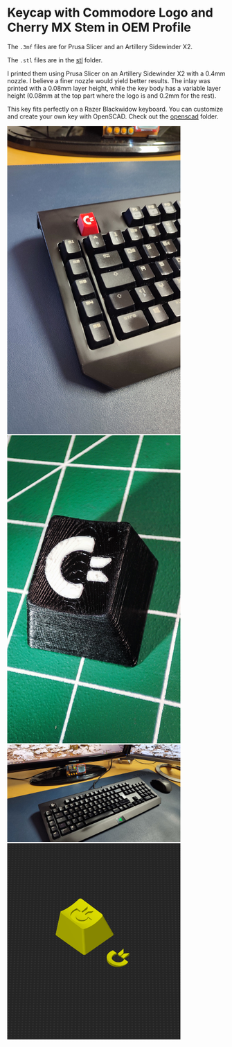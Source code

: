 # Keycap with Commodore Logo and Cherry MX Stem in OEM Profile

The `.3mf` files are for Prusa Slicer and an Artillery Sidewinder X2.

The `.stl` files are in the [stl](stl) folder.

I printed them using Prusa Slicer on an Artillery Sidewinder X2 with a 0.4mm nozzle. I believe a finer nozzle would yield better results. The inlay was printed with a 0.08mm layer height, while the key body has a variable layer height (0.08mm at the top part where the logo is and 0.2mm for the rest).

This key fits perfectly on a Razer Blackwidow keyboard. You can customize and create your own key with OpenSCAD. Check out the [openscad](openscad/) folder.

<p float="left">
  <img src="images/red_key.jpg" title="Red Key" width="400">
  <img src="images/black_key_closeup.jpg" title="Black Key Closeup" width="400">
  <img src="images/black_key.jpg" title="Black Key" width="400">
  <img src="images/slicer.png" title="Slicer" width="400">
</p>
